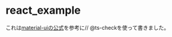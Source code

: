 # react_example

これは[material-uiの公式](https://github.com/mui-org/material-ui/tree/master/docs/src/pages/getting-started/templates/sign-up)を参考に// @ts-checkを使って書きました。
